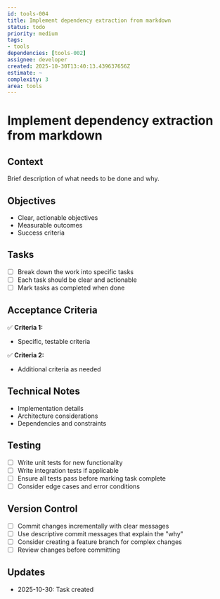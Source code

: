 ```yaml
---
id: tools-004
title: Implement dependency extraction from markdown
status: todo
priority: medium
tags:
- tools
dependencies: [tools-002]
assignee: developer
created: 2025-10-30T13:40:13.439637656Z
estimate: ~
complexity: 3
area: tools
---
```


# Implement dependency extraction from markdown

## Context
Brief description of what needs to be done and why.

## Objectives
- Clear, actionable objectives
- Measurable outcomes
- Success criteria

## Tasks
- [ ] Break down the work into specific tasks
- [ ] Each task should be clear and actionable
- [ ] Mark tasks as completed when done

## Acceptance Criteria
✅ **Criteria 1:**
- Specific, testable criteria

✅ **Criteria 2:**
- Additional criteria as needed

## Technical Notes
- Implementation details
- Architecture considerations
- Dependencies and constraints

## Testing
- [ ] Write unit tests for new functionality
- [ ] Write integration tests if applicable
- [ ] Ensure all tests pass before marking task complete
- [ ] Consider edge cases and error conditions

## Version Control
- [ ] Commit changes incrementally with clear messages
- [ ] Use descriptive commit messages that explain the "why"
- [ ] Consider creating a feature branch for complex changes
- [ ] Review changes before committing

## Updates
- 2025-10-30: Task created
